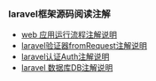 ### laravel框架源码阅读注解
- [web 应用运行流程注解说明](document/laravel.md)
- [laravel验证器fromRequest注解说明](document/fromRequest.md)
- [laravel认证Auth注解说明](document/auth.md)
- [laravel 数据库DB注解说明](document/db.md)